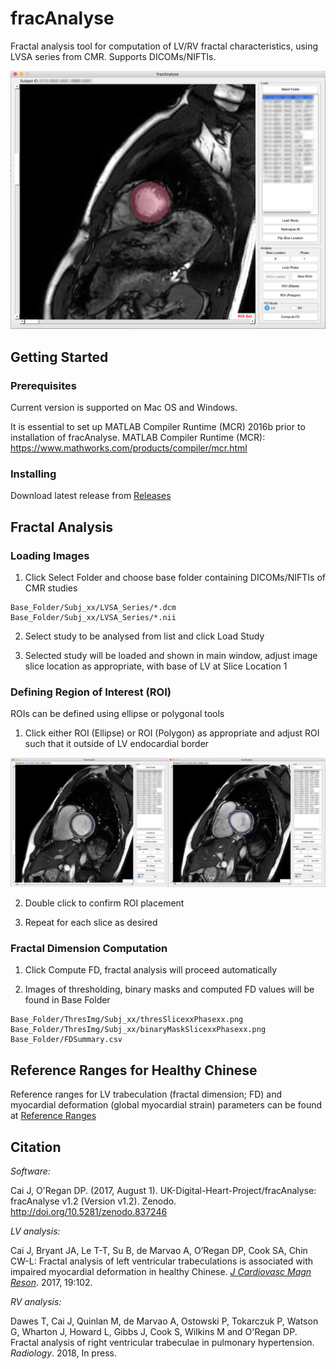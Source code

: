 # fracAnalyse

Fractal analysis tool for computation of LV/RV fractal characteristics, using LVSA series from CMR. Supports DICOMs/NIFTIs.

![Overview](/images/imageOverview.png?raw=true)

## Getting Started

### Prerequisites

Current version is supported on Mac OS and Windows.

It is essential to set up MATLAB Compiler Runtime (MCR) 2016b prior to installation of fracAnalyse.
MATLAB Compiler Runtime (MCR): https://www.mathworks.com/products/compiler/mcr.html

### Installing

Download latest release from [Releases](https://github.com/UK-Digital-Heart-Project/fracAnalyse/releases)

## Fractal Analysis

### Loading Images

1. Click Select Folder and choose base folder containing DICOMs/NIFTIs of CMR studies

```
Base_Folder/Subj_xx/LVSA_Series/*.dcm
Base_Folder/Subj_xx/LVSA_Series/*.nii
```

2. Select study to be analysed from list and click Load Study

3. Selected study will be loaded and shown in main window, adjust image slice location as appropriate, with base of LV at Slice Location 1

### Defining Region of Interest (ROI)

ROIs can be defined using ellipse or polygonal tools

1. Click either ROI (Ellipse) or ROI (Polygon) as appropriate and adjust ROI such that it outside of LV endocardial border 

![ROI (Ellipse)](/images/imageROI.png?raw=true)

2. Double click to confirm ROI placement

3. Repeat for each slice as desired

### Fractal Dimension Computation

1. Click Compute FD, fractal analysis will proceed automatically

2. Images of thresholding, binary masks and computed FD values will be found in Base Folder

```
Base_Folder/ThresImg/Subj_xx/thresSlicexxPhasexx.png
Base_Folder/ThresImg/Subj_xx/binaryMaskSlicexxPhasexx.png
Base_Folder/FDSummary.csv
```

## Reference Ranges for Healthy Chinese

Reference ranges for LV trabeculation (fractal dimension; FD) and myocardial deformation (global myocardial strain) parameters can be found at [Reference Ranges](refranges/)

## Citation

*Software:*

Cai J, O'Regan DP. (2017, August 1). UK-Digital-Heart-Project/fracAnalyse: fracAnalyse v1.2 (Version v1.2). Zenodo. http://doi.org/10.5281/zenodo.837246

*LV analysis:*

Cai J, Bryant JA, Le T-T, Su B, de Marvao A, O’Regan DP, Cook SA, Chin CW-L: Fractal analysis of left ventricular trabeculations is associated with impaired myocardial deformation in healthy Chinese. [*J Cardiovasc Magn Reson*](https://doi.org/10.1186/s12968-017-0413-z). 2017, 19:102.

*RV analysis:*

Dawes T, Cai J, Quinlan M, de Marvao A, Ostowski P, Tokarczuk P, Watson G, Wharton J, Howard L, Gibbs J, Cook S, Wilkins M and O'Regan DP. Fractal analysis of right ventricular trabeculae in pulmonary hypertension. *Radiology*. 2018, In press.
